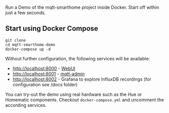 Run a Demo of the mqtt-smarthome project inside Docker. Start off within just a few seconds.

## Start using Docker Compose

    git clone 
    cd mqtt-smarthome-demo
    docker-compose up -d

Without further configuration, the following services will be available:

- [http://localhost:8000](http://localhost:8000) - [WebUI](https://github.com/dersimn/mqtt-smarthome-webui)
- [http://localhost:8001](http://localhost:8001) - [mqtt-admin](https://github.com/dersimn/mqtt-admin)
- [http://localhost:8002](http://localhost:8002) - Grafana to explore InfluxDB recordings (for configuration see /docs folder)

You can try-out the demo using real hardware such as the Hue or Homematic components. Checkout `docker-compose.yml` and uncomment the according services.
